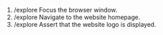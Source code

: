 1. /explore Focus the browser window.
2. /explore Navigate to the website homepage.
3. /explore Assert that the website logo is displayed.